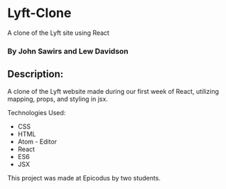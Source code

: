 # Lyft-Clone
A clone of the Lyft site using React
### By John Sawirs and Lew Davidson

## Description:
A clone of the Lyft website made during our first week of React, utilizing mapping, props, and styling in jsx.

Technologies Used:
* CSS
* HTML
* Atom - Editor
* React
* ES6
* JSX

This project was made at Epicodus by two students.
